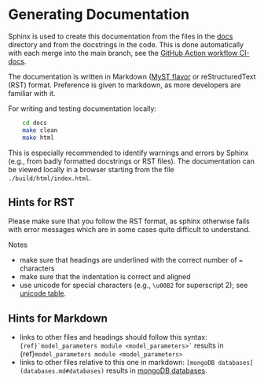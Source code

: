 # Generating Documentation

Sphinx is used to create this documentation from the files in the
[docs](https://github.com/gammasim/simtools/tree/main/docs>) directory and from the
docstrings in the code.
This is done automatically with each merge into the main branch, see the
[GitHub Action workflow CI-docs](https://github.com/gammasim/simtools/blob/main/.github/workflows/CI-docs.yml>).

The documentation is written in Markdown ([MyST flavor](https://myst-parser.readthedocs.io/en/latest/index.html) or reStructuredText (RST) format.
Preference is given to markdown, as more developers are familiar with it.

For writing and testing documentation locally:

```bash
    cd docs
    make clean
    make html
```

This is especially recommended to identify warnings and errors by Sphinx (e.g., from badly formatted
docstrings or RST files). The documentation can be viewed locally in a browser starting from the
file `./build/html/index.html`.

## Hints for RST

Please make sure that you follow the RST format, as sphinx otherwise fails with error messages which are in some cases quite difficult to understand.

Notes

- make sure that headings are underlined with the correct number of `=` characters
- make sure that the indentation is correct and aligned
- use unicode for special characters (e.g., `\u00B2` for superscript 2); see [unicode table](https://unicode-table.com/en/).

## Hints for Markdown

- links to other files and headings should follow this syntax: `` {ref}`model_parameters module <model_parameters>` `` results in {ref}`model_parameters module <model_parameters>`
- links to other files relative to this one in markdown: ``[mongoDB databases](databases.md#databases)`` results in [mongoDB databases](databases.md#databases).

